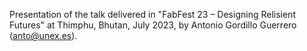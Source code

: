 Presentation of the talk delivered in "FabFest 23 – Designing Relisient Futures" at Thimphu, Bhutan, July 2023, by Antonio Gordillo Guerrero (anto@unex.es).
